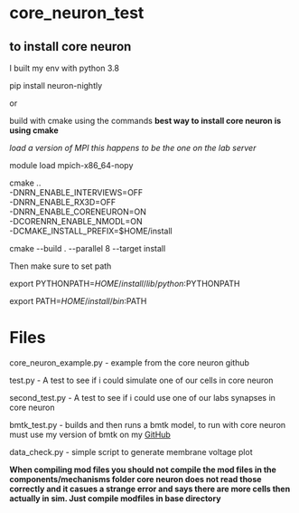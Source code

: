 # core_neuron_test
## to install core neuron

I built my env with python 3.8

pip install neuron-nightly

or 

build with cmake using the commands **best way to install core neuron is using cmake**

*load a version of MPI this happens to be the one on the lab server*

module load mpich-x86_64-nopy

cmake .. \
 -DNRN_ENABLE_INTERVIEWS=OFF \
 -DNRN_ENABLE_RX3D=OFF \
 -DNRN_ENABLE_CORENEURON=ON\
 -DCORENRN_ENABLE_NMODL=ON \
 -DCMAKE_INSTALL_PREFIX=$HOME/install
 
 cmake --build . --parallel 8 --target install
 
Then make sure to set path

export PYTHONPATH=$HOME/install/lib/python:$PYTHONPATH

export PATH=$HOME/install/bin:$PATH

# Files

core_neuron_example.py - example from the core neuron github

test.py - A test to see if i could simulate one of our cells in core neuron

second_test.py - A test to see if i could use one of our labs synapses in core neuron

bmtk_test.py - builds and then runs a bmtk model, to run with core neuron must use my version of bmtk on my [GitHub](https://github.com/GregGlickert/bmtk)

data_check.py - simple script to generate membrane voltage plot

**When compiling mod files you should not compile the mod files in the components/mechanisms folder core neuron does not read those correctly and it casues a strange error and says there are more cells then actually in sim. Just compile modfiles in base directory**
